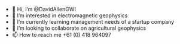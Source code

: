 - 👋 Hi, I’m @DavidAllenGWI
- 👀 I’m interested in electromagnetic geophysics
- 🌱 I’m currently learning management needs of a startup company
- 💞️ I’m looking to collaborate on agricultural geophysics
- 📫 How to reach me +61 (0) 418 964097

<!---
DavidAllenGWI/DavidAllenGWI is a ✨ special ✨ repository because its `README.md` (this file) appears on your GitHub profile.
You can click the Preview link to take a look at your changes.
--->
